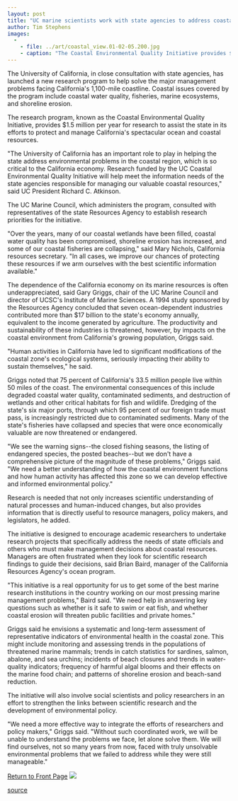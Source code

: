 ```yaml
---
layout: post
title: "UC marine scientists work with state agencies to address coastal issues"
author: Tim Stephens
images:
  -
    - file: ../art/coastal_view.01-02-05.200.jpg
    - caption: "The Coastal Environmental Quality Initiative provides $1.5 million per year for research to assist the state in its efforts to protect and manage California's spectacular ocean and coastal resources. Photo: Don Kenny"
---
```


The University of California, in close consultation with state agencies, has launched a new research program to help solve the major management problems facing California's 1,100-mile coastline. Coastal issues covered by the program include coastal water quality, fisheries, marine ecosystems, and shoreline erosion.

The research program, known as the Coastal Environmental Quality Initiative, provides $1.5 million per year for research to assist the state in its efforts to protect and manage California's spectacular ocean and coastal resources.   
  
"The University of California has an important role to play in helping the state address environmental problems in the coastal region, which is so critical to the California economy. Research funded by the UC Coastal Environmental Quality Initiative will help meet the information needs of the state agencies responsible for managing our valuable coastal resources," said UC President Richard C. Atkinson.   
  
The UC Marine Council, which administers the program, consulted with representatives of the state Resources Agency to establish research priorities for the initiative.   
  
"Over the years, many of our coastal wetlands have been filled, coastal water quality has been compromised, shoreline erosion has increased, and some of our coastal fisheries are collapsing," said Mary Nichols, California resources secretary. "In all cases, we improve our chances of protecting these resources if we arm ourselves with the best scientific information available."  
  
The dependence of the California economy on its marine resources is often underappreciated, said Gary Griggs, chair of the UC Marine Council and director of UCSC's Institute of Marine Sciences. A 1994 study sponsored by the Resources Agency concluded that seven ocean-dependent industries contributed more than $17 billion to the state's economy annually, equivalent to the income generated by agriculture. The productivity and sustainability of these industries is threatened, however, by impacts on the coastal environment from California's growing population, Griggs said.  
  
"Human activities in California have led to significant modifications of the coastal zone's ecological systems, seriously impacting their ability to sustain themselves," he said.  
  
Griggs noted that 75 percent of California's 33.5 million people live within 50 miles of the coast. The environmental consequences of this include degraded coastal water quality, contaminated sediments, and destruction of wetlands and other critical habitats for fish and wildlife. Dredging of the state's six major ports, through which 95 percent of our foreign trade must pass, is increasingly restricted due to contaminated sediments. Many of the state's fisheries have collapsed and species that were once economically valuable are now threatened or endangered.   
  
"We see the warning signs--the closed fishing seasons, the listing of endangered species, the posted beaches--but we don't have a comprehensive picture of the magnitude of these problems," Griggs said. "We need a better understanding of how the coastal environment functions and how human activity has affected this zone so we can develop effective and informed environmental policy."  
  
Research is needed that not only increases scientific understanding of natural processes and human-induced changes, but also provides information that is directly useful to resource managers, policy makers, and legislators, he added.   
  
The initiative is designed to encourage academic researchers to undertake research projects that specifically address the needs of state officials and others who must make management decisions about coastal resources. Managers are often frustrated when they look for scientific research findings to guide their decisions, said Brian Baird, manager of the California Resources Agency's ocean program.  
  
"This initiative is a real opportunity for us to get some of the best marine research institutions in the country working on our most pressing marine management problems," Baird said. "We need help in answering key questions such as whether is it safe to swim or eat fish, and whether coastal erosion will threaten public facilities and private homes."  
  
Griggs said he envisions a systematic and long-term assessment of representative indicators of environmental health in the coastal zone. This might include monitoring and assessing trends in the populations of threatened marine mammals; trends in catch statistics for sardines, salmon, abalone, and sea urchins; incidents of beach closures and trends in water-quality indicators; frequency of harmful algal blooms and their effects on the marine food chain; and patterns of shoreline erosion and beach-sand reduction.  
  
The initiative will also involve social scientists and policy researchers in an effort to strengthen the links between scientific research and the development of environmental policy.   
  
"We need a more effective way to integrate the efforts of researchers and policy makers," Griggs said. "Without such coordinated work, we will be unable to understand the problems we face, let alone solve them. We will find ourselves, not so many years from now, faced with truly unsolvable environmental problems that we failed to address while they were still manageable."

  
[Return to Front Page][1] ![ ][2]

[1]: ../../index.html
[2]: ../../images/trans.gif

[source](http://www1.ucsc.edu/currents/00-01/02-05/coastal.html "Permalink to coastal")
